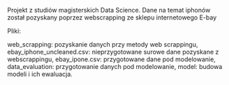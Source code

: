 Projekt z studiów magisterskich Data Science.
Dane na temat iphonów został pozyskany poprzez webscrapping ze sklepu internetowego E-bay

Pliki:


web_scrapping: pozyskanie danych przy metody web scrappingu,
ebay_iphone_uncleaned.csv: nieprzygotowane surowe dane pozyskane z webscrappingu,
ebay_ipone.csv: przygotowane dane pod modelowanie,
data_evaluation: przygotowanie danych pod modelowanie,
model: budowa modeli i ich ewaluacja.
